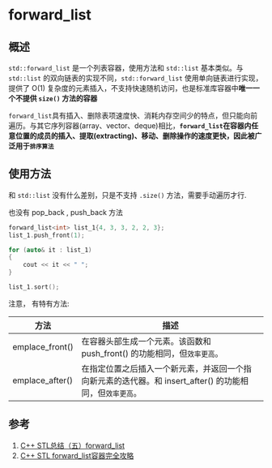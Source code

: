 # forward_list
## 概述
`std::forward_list` 是一个列表容器，使用方法和 `std::list` 基本类似。与 `std::list` 的双向链表的实现不同，`std::forward_list` 使用单向链表进行实现，提供了 O(1) 复杂度的元素插入，不支持快速随机访问，也是标准库容器中**唯一一个不提供 `size()` 方法的容器**

`forward_list`具有插入、删除表项速度快、消耗内存空间少的特点，但只能向前遍历。与其它序列容器(array、vector、deque)相比，**`forward_list`在容器内任意位置的成员的插入、提取(extracting)、移动、删除操作的速度更快，因此被广泛用于`排序算法`**

## 使用方法
和 `std::list` 没有什么差别，只是不支持 `.size()` 方法，需要手动遍历才行.

也没有 pop_back , push_back 方法


```C++
forward_list<int> list_1{4, 3, 3, 2, 2, 3};
list_1.push_front(1);

for (auto& it : list_1)
{
    cout << it << " ";
}

list_1.sort();
```

注意， 有特有方法:

|方法|描述|
|---|---|
|emplace_front()|在容器头部生成一个元素。该函数和 push_front() 的功能相同，但`效率更高`。|
|emplace_after()|在指定位置之后插入一个新元素，并返回一个指向新元素的迭代器。和 insert_after() 的功能相同，但`效率更高`。|


## 参考

1. [C++ STL总结（五）forward_list](https://blog.csdn.net/qq_36383272/article/details/120294078)
2. [C++ STL forward_list容器完全攻略](https://c.biancheng.net/view/6960.html)